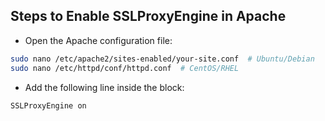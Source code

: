 ## Steps to Enable SSLProxyEngine in Apache
* Open the Apache configuration file:
```sh
sudo nano /etc/apache2/sites-enabled/your-site.conf  # Ubuntu/Debian  
sudo nano /etc/httpd/conf/httpd.conf  # CentOS/RHEL

```
* Add the following line inside the <VirtualHost> block:
```sh
SSLProxyEngine on
```